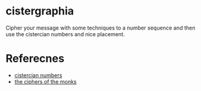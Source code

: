 cistergraphia
=============

Cipher your message with some techniques to a number sequence
and then use the cistercian numbers and nice placement.


Referecnes
==========

- [cistercian numbers](https://glossographia.wordpress.com/2013/07/09/cistercian-number-magic-of-the-boy-scouts/)
- [the ciphers of the monks](https://en.wikipedia.org/wiki/The_Ciphers_of_the_Monks)
